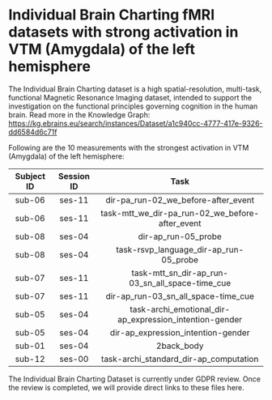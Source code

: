# Individual Brain Charting fMRI datasets with strong activation in VTM (Amygdala) of the left hemisphere

The Individual Brain Charting dataset is a high spatial-resolution, multi-task, functional Magnetic Resonance Imaging dataset, intended to support the investigation on the functional principles governing cognition in the human brain.
Read more in the Knowledge Graph: https://kg.ebrains.eu/search/instances/Dataset/a1c940cc-4777-417e-9326-dd6584d6c71f

Following are the 10 measurements with the strongest activation in VTM (Amygdala) of the left hemisphere:

| Subject ID | Session ID | Task |
| :-: | :-: | :-: |
| sub-06 | ses-11 | dir-pa_run-02_we_before-after_event|
| sub-06 | ses-11 | task-mtt_we_dir-pa_run-02_we_before-after_event|
| sub-08 | ses-04 | dir-ap_run-05_probe|
| sub-08 | ses-04 | task-rsvp_language_dir-ap_run-05_probe|
| sub-07 | ses-11 | task-mtt_sn_dir-ap_run-03_sn_all_space-time_cue|
| sub-07 | ses-11 | dir-ap_run-03_sn_all_space-time_cue|
| sub-05 | ses-04 | task-archi_emotional_dir-ap_expression_intention-gender|
| sub-05 | ses-04 | dir-ap_expression_intention-gender|
| sub-01 | ses-04 | 2back_body|
| sub-12 | ses-00 | task-archi_standard_dir-ap_computation|


The Individual Brain Charting Dataset is currently under GDPR review. Once the review is completed, we will provide direct links to these files here.